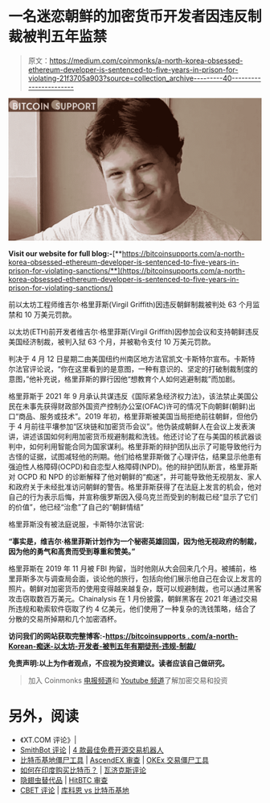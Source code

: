 # 一名迷恋朝鲜的加密货币开发者因违反制裁被判五年监禁

> 原文：<https://medium.com/coinmonks/a-north-korea-obsessed-ethereum-developer-is-sentenced-to-five-years-in-prison-for-violating-21f3705a903?source=collection_archive---------40----------------------->

![](img/6d5c938a8677fece2358fb55f98a49c7.png)

**Visit our website for full blog:-**[**https://bitcoinsupports.com/a-north-korea-obsessed-ethereum-developer-is-sentenced-to-five-years-in-prison-for-violating-sanctions/**](https://bitcoinsupports.com/a-north-korea-obsessed-ethereum-developer-is-sentenced-to-five-years-in-prison-for-violating-sanctions/)

前以太坊工程师维吉尔·格里菲斯(Virgil Griffith)因违反朝鲜制裁被判处 63 个月监禁和 10 万美元罚款。

以太坊(ETH)前开发者维吉尔·格里菲斯(Virgil Griffith)因参加会议和支持朝鲜违反美国经济制裁，被判入狱 63 个月，并被勒令支付 10 万美元罚款。

判决于 4 月 12 日星期二由美国纽约州南区地方法官凯文·卡斯特尔宣布。卡斯特尔法官评论说，“你在这里看到的是意图，一种有意识的、坚定的打破制裁制度的意图，”他补充说，格里菲斯的罪行因他“想教育个人如何逃避制裁”而加剧。

格里菲斯于 2021 年 9 月承认共谋违反《国际紧急经济权力法》，该法禁止美国公民在未事先获得财政部外国资产控制办公室(OFAC)许可的情况下向朝鲜(朝鲜)出口“商品、服务或技术”。2019 年初，格里菲斯被美国当局拒绝前往朝鲜，但他仍于 4 月前往平壤参加“区块链和加密货币会议”。他伪装成朝鲜人在会议上发表演讲，讲述该国如何利用加密货币规避制裁和洗钱。他还讨论了在与美国的核武器谈判中，如何利用智能合同为国家谋利。格里菲斯的辩护团队出示了可能导致他行为古怪的证据，试图减轻他的刑期。他们给格里菲斯做了心理评估，结果显示他患有强迫性人格障碍(OCPD)和自恋型人格障碍(NPD)。他的辩护团队断言，格里菲斯对 OCPD 和 NPD 的诊断解释了他对朝鲜的“痴迷”，并可能导致他无视朋友、家人和政府关于未经批准访问朝鲜的警告。格里菲斯获得了在法庭上发言的机会，他对自己的行为表示后悔，并宣称俄罗斯因入侵乌克兰而受到的制裁已经“显示了它们的价值”，他已经“治愈”了自己的“朝鲜情结”

格里菲斯没有被法庭说服，卡斯特尔法官说:

**“事实是，维吉尔·格里菲斯计划作为一个秘密英雄回国，因为他无视政府的制裁，因为他的勇气和高贵而受到尊重和赞美。”**

格里菲斯在 2019 年 11 月被 FBI 拘留，当时他刚从大会回来几个月。被捕前，格里菲斯多次与调查局会面，谈论他的旅行，包括向他们展示他自己在会议上发言的照片。朝鲜对加密货币的使用变得越来越复杂，既可以规避制裁，也可以通过黑客攻击窃取数百万美元。Chainalysis 在 1 月份披露，朝鲜黑客在 2021 年通过交易所违规和勒索软件窃取了约 4 亿美元，他们使用了一种复杂的洗钱策略，结合了分散的交易所掉期和几个加密酒杯。

**访问我们的网站获取完整博客:-**[**https://bitcoinsupports . com/a-north-Korean-痴迷-以太坊-开发者-被判五年有期徒刑-违规-制裁/**](https://bitcoinsupports.com/a-north-korea-obsessed-ethereum-developer-is-sentenced-to-five-years-in-prison-for-violating-sanctions/)

**免责声明:以上为作者观点，不应视为投资建议。读者应该自己做研究。**

> 加入 Coinmonks [电报频道](https://t.me/coincodecap)和 [Youtube 频道](https://www.youtube.com/c/coinmonks/videos)了解加密交易和投资

# 另外，阅读

*   《XT.COM 评论》|
*   [SmithBot 评论](https://coincodecap.com/smithbot-review) | [4 款最佳免费开源交易机器人](https://coincodecap.com/free-open-source-trading-bots)
*   [比特币基地僵尸工具](/coinmonks/coinbase-bots-ac6359e897f3) | [AscendEX 审查](/coinmonks/ascendex-review-53e829cf75fa) | [OKEx 交易僵尸工具](/coinmonks/okex-trading-bots-234920f61e60)
*   [如何在印度购买比特币？](/coinmonks/buy-bitcoin-in-india-feb50ddfef94) | [瓦济克斯评论](/coinmonks/wazirx-review-5c811b074f5b)
*   [隐翅虫替代品](/coinmonks/cryptohopper-alternatives-d67287b16d27) | [HitBTC 审查](/coinmonks/hitbtc-review-c5143c5d53c2)
*   [CBET 评论](https://coincodecap.com/cbet-casino-review) | [库科恩 vs 比特币基地](https://coincodecap.com/kucoin-vs-coinbase)